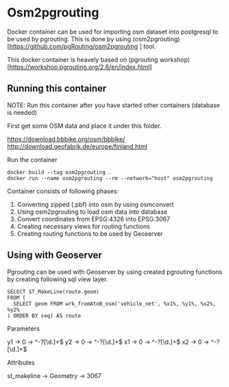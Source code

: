 # Osm2pgrouting

Docker container can be used for importing osm dataset into postgresql to be used by pgrouting. This is done by using (osm2pgrouting)[https://github.com/pgRouting/osm2pgrouting
] tool.

This docker container is heavely based on (pgrouting workshop)[https://workshop.pgrouting.org/2.6/en/index.html]

## Running this container

NOTE: Run this container after you have started other containers (database is needed)

First get some OSM data and place it under this folder.

https://download.bbbike.org/osm/bbbike/
http://download.geofabrik.de/europe/finland.html

Run the container

```
docker build --tag osm2pgrouting .
docker run --name osm2pgrouting --rm --network="host" osm2pgrouting
```

Container consists of following phases:

1. Converting zipped (.pbf) into osm by using osmconvert
2. Using osm2pgrouting to load osm data into database
3. Convert coordinates from EPSG:4326 into EPSG:3067
4. Creating necessary views for routing functions
5. Creating routing functions to be used by Geoserver

## Using with Geoserver

Pgrouting can be used with Geoserver by using created pgrouting functions by creating following sql view layer.

```
SELECT ST_MakeLine(route.geom)
FROM (
  SELECT geom FROM wrk_fromAtoB_osm('vehicle_net', %x1%, %y1%, %x2%, %y2%
) ORDER BY seq) AS route
```

Parameters

y1 -> 0 -> ^-?[\d.]+$
y2 -> 0 -> ^-?[\d.]+$
x1 -> 0 -> ^-?[\d.]+$
x2 -> 0 -> ^-?[\d.]+$

Attributes

st_makeline -> Geometry -> 3067
